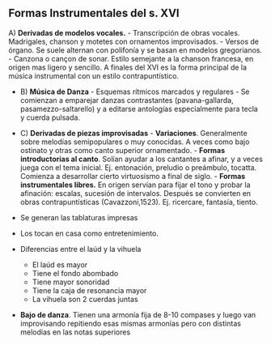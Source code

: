 ## Formas Instrumentales del s. XVI

A) **Derivadas de modelos vocales.**
		- Transcripción de obras vocales. Madrigales, chanson y motetes con ornamentos improvisados.
		- Versos de órgano. Se suele alternan con polifonía y se basan en modelos gregorianos.
		- Canzona o cançon de sonar. Estilo semejante a la chanson francesa, en origen mas ligero y sencillo. A finales del XVI es la forma principal de la música instrumental con un estilo contrapuntístico.
		
-  B) **Música de Danza**
		- Esquemas rítmicos marcados y regulares
		- Se comienzan a emparejar danzas contrastantes (pavana-gallarda, pasamezzo-saltarello) y a editarse antologías especialmente para tecla y cuerda pulsada.
				  
- C) **Derivadas de piezas improvisadas**
		- **Variaciones**. Generalmente sobre melodías semipopulares o muy conocidas. A veces como bajo ostinato y otras como canto superior ornamentado.
		- **Formas introductorias al canto**. Solían ayudar a los cantantes a afinar, y a veces juega con el tema inicial. Ej. entonación, preludio o preámbulo, tocatta. Comienza a desarrollar cierto virtuosismo a final de siglo.
		- **Formas instrumentales libres.** En origen servían para fijar el tono y probar la afinación: escalas, sucesión de intervalos. Después se convierten en obras contrapuntísticas (Cavazzoni,1523). Ej. ricercare, fantasía, tiento.

- Se generan las tablaturas impresas
- Los tocan en casa como entretenimiento. 
- Diferencias entre el laúd y la vihuela
	- El laúd es mayor 
	- Tiene el fondo abombado
	- Tiene mayor sonoridad
	- Tiene la caja de resonancia mayor
	- La vihuela son 2 cuerdas juntas
- **Bajo de danza**. Tienen una armonía fija de 8-10 compases y luego van improvisando repitiendo esas mismas armonías pero con distintas melodías en las notas superiores